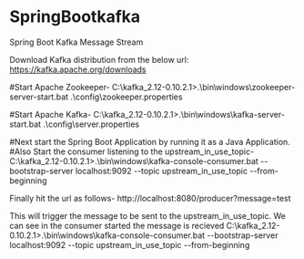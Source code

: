 # SpringBootkafka
Spring Boot Kafka Message Stream

Download Kafka distribution from the below url:
https://kafka.apache.org/downloads

#Start Apache Zookeeper-
C:\kafka_2.12-0.10.2.1>.\bin\windows\zookeeper-server-start.bat .\config\zookeeper.properties

#Start Apache Kafka-
C:\kafka_2.12-0.10.2.1>.\bin\windows\kafka-server-start.bat .\config\server.properties

#Next start the Spring Boot Application by running it as a Java Application.
#Also Start the consumer listening to the upstream_in_use_topic-
C:\kafka_2.12-0.10.2.1>.\bin\windows\kafka-console-consumer.bat --bootstrap-server localhost:9092 --topic upstream_in_use_topic --from-beginning

Finally hit the url as follows- http://localhost:8080/producer?message=test

This will trigger the message to be sent to the upstream_in_use_topic. We can see in the consumer started the message is recieved
C:\kafka_2.12-0.10.2.1>.\bin\windows\kafka-console-consumer.bat --bootstrap-server localhost:9092 --topic upstream_in_use_topic --from-beginning
